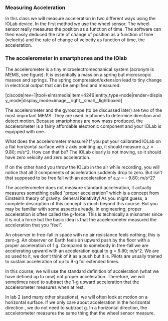 ### Measuring Acceleration

In this class we will measure acceleration in two different ways using the IOLab device. In the first method we use the wheel sensor. The wheel sensor really measures the position as a function of time. The software can then easily deduced the rate of change of position as a function of time (velocity) and the rate of change of velocity as function of time, the acceleration. 

### The accelerometer in smartphones and the IOlab

The accelerometer is a tiny microelectromechanical system (acronym is MEMS, see figure). It is essentially a mass on a spring but microscopic masses and springs. The spring compression/extension lead to tiny change in electrical output that can be amplified and measured. 

[ciscode|rev=1|tool=elmsmedia|item=4246|entity_type=node|render=display_mode|display_mode=image__right__small__lightboxed]

The accelerometer and the gyroscope (to be discussed later) are two of the most important MEMS. They are used in phones to determine direction and detect motion. Because smartphones are now mass produced, the accelerometer is a fairly affordable electronic component and your IOLab is equipped with one. 

What does the accelerometer measure? If you put your calibrated IOLab on a flat horizontal surface with z axis pointing up, it should measure <lrn-math>a_z = 9.80\; m/s^2</lrn-math>. How can that be? The IOLab clearly is not moving, so it should have zero velocity and zero acceleration.

If on the other hand you throw the IOLab in the air while recording, you will notice that all 3 components of acceleration suddenly drop to zero. But isn't that supposed to be free fall with an acceleration of <lrn-math>a_y = - 9.80\; m/s^2</lrn-math>?

The accelerometer does not measure standard acceleration, it actually measures something called "proper acceleration" which is a concept from Einstein’s theory of gravity: General Relativity! As you might guess, a complete description of this concept is much beyond this course.  But you may be familiar with some aspects already.  In engineering, proper acceleration is often called the g-force. This is technically a misnomer since it is not a force but the basic idea is that the accelerometer measured the acceleration that you “feel”. 

An observer in free-fall in space with no air resistance feels nothing; this is zero-g. An observer on Earth feels an upward push by the floor with a proper acceleration of 1 g.  Compared to somebody in free-fall we are accelerating upward with an acceleration equal to <lrn-math>g = 9.80\; m/s^2</lrn-math>. We are so used to it, we don’t think of it as a push but it is. Pilots are usually trained to sustain acceleration of up to 9-g for extended times.   

In this course, we will use the standard definition of acceleration (what we have defined up to now) not proper acceleration.  Therefore, we will sometimes need to subtract the 1-g upward acceleration that the accelerometer measures when at rest. 

<lrndesign-sidenote label="Instructor Note" icon="bookmark" bg-color="#c2e5f2">
In lab 2 (and many other situations), we will often look at motion on a horizontal surface. If we only care about acceleration in the horizontal direction , we do not need to subtract g. In a horizontal direction, the accelerometer measures the same thing that the wheel sensor measure.
</lrndesign-sidenote>



